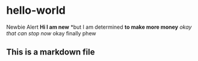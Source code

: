 # hello-world
Newbie Alert 
**Hi I am new** *but I am determined **to make more money** *okay that can stop now* okay finally phew
## This is a markdown file
